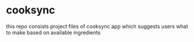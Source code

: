 # cooksync
this repo consists project files of cooksync app which suggests users what to make based on available ingredients
